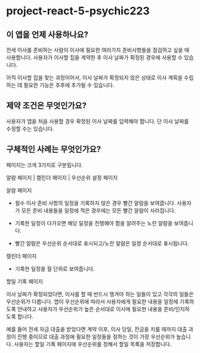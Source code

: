 # project-react-5-psychic223

## 이 앱을 언제 사용하나요?

전세 이사를 준비하는 사람이 이사에 필요한 여러가지 준비사항들을 점검하고 싶을 때 사용합니다. 
사용자가 이사할 집을 계약한 후 이사 날짜가 확정된 경우에 사용할 수 있습니다.

아직 이사할 집을 찾는 과정이어서, 이사 날짜가 확정되지 않은 상태로 이사 계획을 수립하는 데 필요한 기능은 추후에 추가될 수 있습니다.

## 제약 조건은 무엇인가요?

사용자가 앱을 처음 사용할 경우 확정된 이사 날짜를 입력해야 합니다. 단 이사 날짜를 수정할 수는 있습니다. 

## 구체적인 사례는 무엇인가요?

페이지는 크게 3가지로 구분됩니다.

알람 페이지 | 캘린더 페이지 | 우선순위 설정 페이지

알람 페이지

- 필수 이사 준비 사항의 일정을 기록하지 않은 경우 빨간 알람을 보여줍니다. 사용자가 모든 준비 내용들을 일정에 적은 경우에는 모든 빨간 알람이 사라집니다.

- 기록한 일정이 다가오면 해당 일정을 진행해야 함을 알려주는 노란 알람을 보여줍니다.

- 빨간 알람은 우선순위 순서대로 표시되고/노란 알람은 일정 순서대로 표시됩니다.

캘린더 페이지

- 기록한 일정을 월 단위로 보여줍니다.

할일 기록 페이지

이사 날짜가 확정되었다면, 이사를 할 때 반드시 챙겨야 하는 일들이 있고 각각의 일들은 우선순위가 다릅니다. 
앱이 우선순위에 따라서 사용자에게 필요한 내용을 일정에 기록하도록 안내하고 사용자가 우선순위가 높은 순서대로 이사에 필요한 내용을 준비/인지하도록 합니다.

예를 들어
전세 자금 대출을 받았다면 계약 이후, 이사 당일, 잔금을 치를 때까지 대출 과정이 진행 중이므로 대출 과정에 필요한 일정들을 정하는 것이 가장 우선순위가 높습니다.
사용자는 할일 기록 페이지에 우선순위를 정해서 할일 목록을 저장합니다.